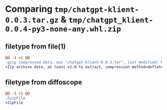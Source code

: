 # Comparing `tmp/chatgpt-klient-0.0.3.tar.gz` & `tmp/chatgpt_klient-0.0.4-py3-none-any.whl.zip`

## filetype from file(1)

```diff
@@ -1 +1 @@
-gzip compressed data, was "chatgpt-klient-0.0.3.tar", last modified: Mon Jun  5 11:40:09 2023, max compression
+Zip archive data, at least v2.0 to extract, compression method=deflate
```

## filetype from diffoscope

```diff
@@ -1 +1 @@
-GzipFile
+ZipFile
```

